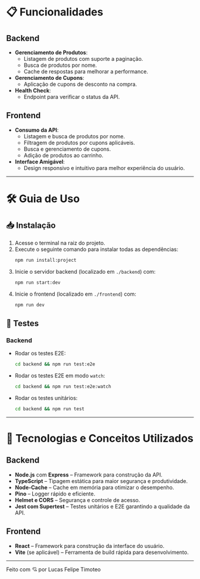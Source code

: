 # 📋 Funcionalidades

## Backend
- **Gerenciamento de Produtos**:
  - Listagem de produtos com suporte a paginação.
  - Busca de produtos por nome.
  - Cache de respostas para melhorar a performance.
- **Gerenciamento de Cupons**:
  - Aplicação de cupons de desconto na compra.
- **Health Check**:
  - Endpoint para verificar o status da API.

## Frontend
- **Consumo da API**:
  - Listagem e busca de produtos por nome.
  - Filtragem de produtos por cupons aplicáveis.
  - Busca e gerenciamento de cupons.
  - Adição de produtos ao carrinho.
- **Interface Amigável**:
  - Design responsivo e intuitivo para melhor experiência do usuário.

---

# 🛠 Guia de Uso

## 📥 Instalação

1. Acesse o terminal na raiz do projeto.
2. Execute o seguinte comando para instalar todas as dependências:
   ```bash
   npm run install:project
   ```
3. Inicie o servidor backend (localizado em `./backend`) com:
   ```bash
   npm run start:dev
   ```
4. Inicie o frontend (localizado em `./frontend`) com:
   ```bash
   npm run dev
   ```

## 🧪 Testes

### Backend
- Rodar os testes E2E:
  ```bash
  cd backend && npm run test:e2e
  ```
- Rodar os testes E2E em modo `watch`:
  ```bash
  cd backend && npm run test:e2e:watch
  ```
- Rodar os testes unitários:
  ```bash
  cd backend && npm run test
  ```

---

# 🚀 Tecnologias e Conceitos Utilizados

## Backend
- **Node.js** com **Express** – Framework para construção da API.
- **TypeScript** – Tipagem estática para maior segurança e produtividade.
- **Node-Cache** – Cache em memória para otimizar o desempenho.
- **Pino** – Logger rápido e eficiente.
- **Helmet e CORS** – Segurança e controle de acesso.
- **Jest com Supertest** – Testes unitários e E2E garantindo a qualidade da API.

## Frontend
- **React** – Framework para construção da interface do usuário.
- **Vite** (se aplicável) – Ferramenta de build rápida para desenvolvimento.

---
Feito com 💘 por Lucas Felipe Timoteo
